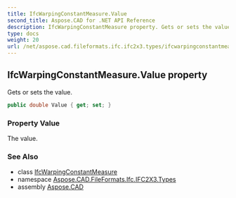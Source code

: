 ```yaml
---
title: IfcWarpingConstantMeasure.Value
second_title: Aspose.CAD for .NET API Reference
description: IfcWarpingConstantMeasure property. Gets or sets the value
type: docs
weight: 20
url: /net/aspose.cad.fileformats.ifc.ifc2x3.types/ifcwarpingconstantmeasure/value/
---
```

## IfcWarpingConstantMeasure.Value property

Gets or sets the value.

```csharp
public double Value { get; set; }
```

### Property Value

The value.

### See Also

* class [IfcWarpingConstantMeasure](../)
* namespace [Aspose.CAD.FileFormats.Ifc.IFC2X3.Types](../../ifcwarpingconstantmeasure/)
* assembly [Aspose.CAD](../../../)


